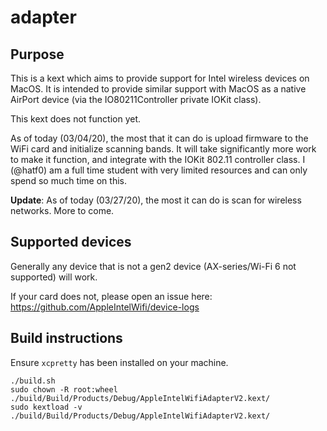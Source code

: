 # adapter
## Purpose
This is a kext which aims to provide support for Intel wireless devices on MacOS. It is intended to provide similar support with MacOS
as a native AirPort device (via the IO80211Controller private IOKit class).

This kext does not function yet. 

As of today (03/04/20), the most that it can do is upload firmware to the WiFi card and initialize scanning bands. It will take significantly more work to make it function, and integrate with the IOKit 802.11 controller class. I (@hatf0) am a full time student with very limited resources and can only spend so much time on this.

**Update**: As of today (03/27/20), the most it can do is scan for wireless networks. More to come.

## Supported devices
Generally any device that is not a gen2 device (AX-series/Wi-Fi 6 not supported) will work.

If your card does not, please open an issue here: https://github.com/AppleIntelWifi/device-logs

## Build instructions
Ensure `xcpretty` has been installed on your machine.

```
./build.sh
sudo chown -R root:wheel ./build/Build/Products/Debug/AppleIntelWifiAdapterV2.kext/
sudo kextload -v ./build/Build/Products/Debug/AppleIntelWifiAdapterV2.kext/
```
